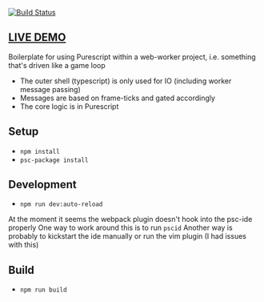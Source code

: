 [![Build Status](https://travis-ci.org/dakom/hello-purescript-worker.svg?branch=master)](https://travis-ci.org/dakom/hello-purescript-worker)

## [LIVE DEMO](https://dakom.github.io/hello-purescript-worker)

Boilerplate for using Purescript within a web-worker project, i.e. something that's driven like a game loop 

* The outer shell (typescript) is only used for IO (including worker message passing)
* Messages are based on frame-ticks and gated accordingly
* The core logic is in Purescript

## Setup
* `npm install`
* `psc-package install`

## Development
* `npm run dev:auto-reload`

At the moment it seems the webpack plugin doesn't hook into the psc-ide properly
One way to work around this is to run `pscid`
Another way is probably to kickstart the ide manually or run the vim plugin (I had issues with this)

## Build
* `npm run build`
